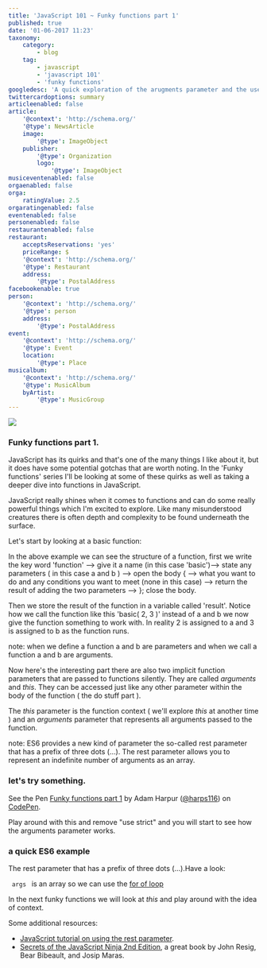 ```yaml
---
title: 'JavaScript 101 ~ Funky functions part 1'
published: true
date: '01-06-2017 11:23'
taxonomy:
    category:
        - blog
    tag:
        - javascript
        - 'javascript 101'
        - 'funky functions'
googledesc: 'A quick exploration of the arugments parameter and the use of the rest parameter in ES6.'
twittercardoptions: summary
articleenabled: false
article:
    '@context': 'http://schema.org/'
    '@type': NewsArticle
    image:
        '@type': ImageObject
    publisher:
        '@type': Organization
        logo:
            '@type': ImageObject
musiceventenabled: false
orgaenabled: false
orga:
    ratingValue: 2.5
orgaratingenabled: false
eventenabled: false
personenabled: false
restaurantenabled: false
restaurant:
    acceptsReservations: 'yes'
    priceRange: $
    '@context': 'http://schema.org/'
    '@type': Restaurant
    address:
        '@type': PostalAddress
facebookenable: true
person:
    '@context': 'http://schema.org/'
    '@type': person
    address:
        '@type': PostalAddress
event:
    '@context': 'http://schema.org/'
    '@type': Event
    location:
        '@type': Place
musicalbum:
    '@context': 'http://schema.org/'
    '@type': MusicAlbum
    byArtist:
        '@type': MusicGroup
---
```


![](./images/101.png?cropResize=300,300)
### Funky functions part 1.

JavaScript has its quirks and that's one of the many things I like about it, but it does have some potential gotchas that are worth noting. In the 'Funky functions' series I'll be looking at some of these quirks as well as taking a deeper dive into functions in JavaScript.

JavaScript really shines when it comes to functions and can do some really powerful things which I'm excited to explore. Like many misunderstood creatures there is often depth and complexity to be found underneath the surface.

Let's start by looking at a basic function:

<script async src="//jsfiddle.net/harps116/8v0r8c2r/2/embed/js,html,result/"></script>


In the above example we can see the structure of a function, first we write the key word 'function' --> give it a name (in this case 'basic')--> state any parameters ( in this case a and b ) --> open the body { --> what you want to do and any conditions you want to meet (none in this case) --> return the result of adding the two parameters --> }; close the body.

Then we store the result of the function in a variable called 'result'. Notice how we call the function like this 'basic( 2, 3 )' instead of a and b we now give the function something to work with. In reality 2 is assigned to a and 3 is assigned to b as the function runs.

note: when we define a function a and b are parameters and when we call a function a and b are arguments.

Now here's the interesting part there are also two implicit function parameters that are passed to functions silently. They are called _arguments_ and _this_. They can be accessed just like any other parameter within the body of the function ( the do stuff part ).

The _this_ parameter is the function context ( we'll explore _this_ at another time ) and an _arguments_ parameter that represents all arguments passed to the function.

note: ES6 provides a new kind of parameter the so-called rest parameter that has a prefix of three dots (...).  The rest parameter allows you to represent an indefinite number of arguments as an array.

### let's try something.

<p data-height="265" data-theme-id="dark" data-slug-hash="PjoEor" data-default-tab="js,result" data-user="harps116" data-embed-version="2" data-pen-title="Funky functions  part 1" class="codepen">See the Pen <a href="https://codepen.io/harps116/pen/PjoEor/">Funky functions  part 1</a> by Adam Harpur (<a href="https://codepen.io/harps116">@harps116</a>) on <a href="https://codepen.io">CodePen</a>.</p>
<script async src="https://production-assets.codepen.io/assets/embed/ei.js"></script>

Play around with this and remove "use strict" and you will start to see how the arguments parameter works.

### a quick ES6 example

The rest parameter that has a prefix of three dots (...).Have a look:

 <script async src="//jsfiddle.net/harps116/91bq5sd8/embed/js,html,result/"></script>
 
 
<code> args </code> is an array so we can use the [for of loop](https://developer.mozilla.org/en-US/docs/Web/JavaScript/Reference/Statements/for...of)

In the next funky functions we will look at _this_ and play around with the idea of context.

Some additional resources:
* [JavaScript tutorial on using the rest parameter](http://www.javascripttutorial.net/es6/javascript-rest-parameters/).
* [Secrets of the JavaScript Ninja 2nd Edition](https://www.manning.com/books/secrets-of-the-javascript-ninja-second-edition), a  great book by John Resig, Bear Bibeault, and Josip Maras.